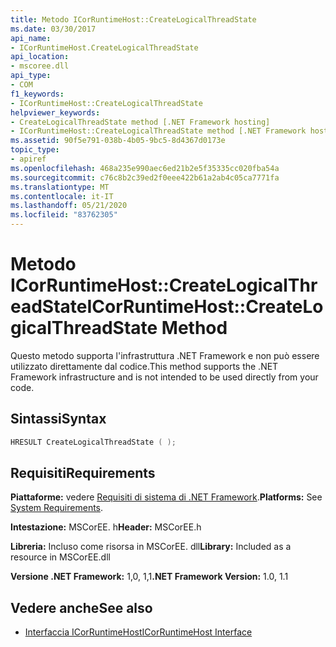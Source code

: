 ```yaml
---
title: Metodo ICorRuntimeHost::CreateLogicalThreadState
ms.date: 03/30/2017
api_name:
- ICorRuntimeHost.CreateLogicalThreadState
api_location:
- mscoree.dll
api_type:
- COM
f1_keywords:
- ICorRuntimeHost::CreateLogicalThreadState
helpviewer_keywords:
- CreateLogicalThreadState method [.NET Framework hosting]
- ICorRuntimeHost::CreateLogicalThreadState method [.NET Framework hosting]
ms.assetid: 90f5e791-038b-4b05-9bc5-8d4367d0173e
topic_type:
- apiref
ms.openlocfilehash: 468a235e990aec6ed21b2e5f35335cc020fba54a
ms.sourcegitcommit: c76c8b2c39ed2f0eee422b61a2ab4c05ca7771fa
ms.translationtype: MT
ms.contentlocale: it-IT
ms.lasthandoff: 05/21/2020
ms.locfileid: "83762305"
---
```

# <a name="icorruntimehostcreatelogicalthreadstate-method"></a><span data-ttu-id="9fcef-102">Metodo ICorRuntimeHost::CreateLogicalThreadState</span><span class="sxs-lookup"><span data-stu-id="9fcef-102">ICorRuntimeHost::CreateLogicalThreadState Method</span></span>
<span data-ttu-id="9fcef-103">Questo metodo supporta l'infrastruttura .NET Framework e non può essere utilizzato direttamente dal codice.</span><span class="sxs-lookup"><span data-stu-id="9fcef-103">This method supports the .NET Framework infrastructure and is not intended to be used directly from your code.</span></span>  
  
## <a name="syntax"></a><span data-ttu-id="9fcef-104">Sintassi</span><span class="sxs-lookup"><span data-stu-id="9fcef-104">Syntax</span></span>  
  
```cpp  
HRESULT CreateLogicalThreadState ( );  
```  
  
## <a name="requirements"></a><span data-ttu-id="9fcef-105">Requisiti</span><span class="sxs-lookup"><span data-stu-id="9fcef-105">Requirements</span></span>  
 <span data-ttu-id="9fcef-106">**Piattaforme:** vedere [Requisiti di sistema di .NET Framework](../../get-started/system-requirements.md).</span><span class="sxs-lookup"><span data-stu-id="9fcef-106">**Platforms:** See [System Requirements](../../get-started/system-requirements.md).</span></span>  
  
 <span data-ttu-id="9fcef-107">**Intestazione:** MSCorEE. h</span><span class="sxs-lookup"><span data-stu-id="9fcef-107">**Header:** MSCorEE.h</span></span>  
  
 <span data-ttu-id="9fcef-108">**Libreria:** Incluso come risorsa in MSCorEE. dll</span><span class="sxs-lookup"><span data-stu-id="9fcef-108">**Library:** Included as a resource in MSCorEE.dll</span></span>  
  
 <span data-ttu-id="9fcef-109">**Versione .NET Framework:** 1,0, 1,1</span><span class="sxs-lookup"><span data-stu-id="9fcef-109">**.NET Framework Version:** 1.0, 1.1</span></span>  
  
## <a name="see-also"></a><span data-ttu-id="9fcef-110">Vedere anche</span><span class="sxs-lookup"><span data-stu-id="9fcef-110">See also</span></span>

- [<span data-ttu-id="9fcef-111">Interfaccia ICorRuntimeHost</span><span class="sxs-lookup"><span data-stu-id="9fcef-111">ICorRuntimeHost Interface</span></span>](icorruntimehost-interface.md)
